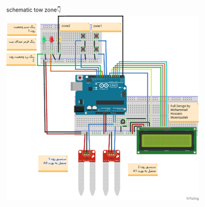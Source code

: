 schematic tow zone👇
![not image](https://github.com/Mohammadhosseinmoeinzadeh/intelligent-irrigation/blob/main/data%20sheet.png)

